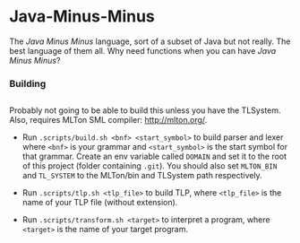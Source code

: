 # Java-Minus-Minus

The *Java Minus Minus* language, sort of a subset of Java but not really. The best language of them all. Why need functions when you can have *Java Minus Minus*?

### Building
##

Probably not going to be able to build this unless you have the TLSystem.
Also, requires MLTon SML compiler: http://mlton.org/. 

  - Run `.scripts/build.sh <bnf> <start_symbol>` to build parser and lexer where `<bnf>` is your grammar and `<start_symbol>` is the start symbol for that grammar. 
 Create an env variable called `DOMAIN` and set it to the root of this project (folder containing `.git`). You should also set `MLTON_BIN` and `TL_SYSTEM` to the MLTon/bin and TLSystem path respectively.

  - Run `.scripts/tlp.sh <tlp_file>` to build TLP, where `<tlp_file>` is the name of your TLP file (without extension).

  - Run `.scripts/transform.sh <target>` to interpret a program, where `<target>` is the name of your target program.